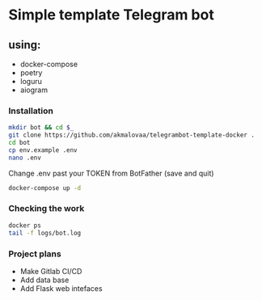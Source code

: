 # Simple template Telegram bot 
## using:
- docker-compose
- poetry
- loguru
- aiogram

### Installation
```sh
mkdir bot && cd $_
git clone https://github.com/akmalovaa/telegrambot-template-docker .
cd bot
cp env.example .env
nano .env
```

Change .env past your TOKEN from BotFather (save and quit)


```sh
docker-compose up -d
```



### Сhecking the work
```sh
docker ps
tail -f logs/bot.log
```

### Project plans
- Make Gitlab CI/CD
- Add data base
- Add Flask web intefaces

